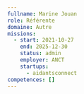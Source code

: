 ```yaml
---
fullname: Marine Jouan
role: Référente
domaine: Autre
missions:
  - start: 2021-10-27
    end: 2025-12-30
    status: admin
    employer: ANCT
    startups:
      - aidantsconnect
competences: []
---
```

